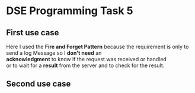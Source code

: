 # DSE Programming Task 5

## First use case

Here I used the **Fire and Forget Pattern** because the requirement is only to send a log Message so I **don't need** an  
**acknowledgment** to know if the request was received or handled  
or to wait for a **result** from the server and to check for the result.

## Second use case